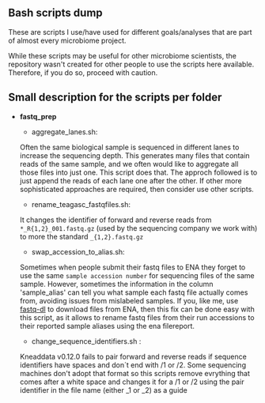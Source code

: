## Bash scripts dump

These are scripts I use/have used for different goals/analyses that are part of almost every microbiome project.

While these scripts may be useful for other microbiome scientists, the repository wasn't created for other people to use the scripts here available. Therefore, if you do so, proceed with caution.

## Small description for the scripts per folder
* **fastq_prep**
	* aggregate_lanes.sh: 

	Often the same biological sample is sequenced in different lanes to increase the sequencing depth. This generates many files that contain reads of the same sample, and we often would like to aggregate all those files into just one. This script does that. The approch followed is to just append the reads of each lane one after the other. If other more sophisticated approaches are required, then consider use other scripts.

	* rename_teagasc_fastqfiles.sh: 

	It changes the identifier of forward and reverse reads from `*_R{1,2}_001.fastq.gz` (used by the sequencing company we work with) to more the standard `_{1,2}.fastq.gz`

	* swap_accession_to_alias.sh:

	Sometimes when people submit their fastq files to ENA they forget to use the same `sample accession number` for sequencing files of the same sample. However, sometimes the information in the column 'sample_alias' can tell you what sample each fastq file actually comes from, avoiding issues from mislabeled samples. If you, like me, use [fastq-dl](https://github.com/rpetit3/fastq-dl) to download files from ENA, then this fix can be done easy with this script, as it allows to rename fastq files from their run accessions to their reported sample aliases using the ena filereport.

	* change_sequence_identifiers.sh :

	Kneaddata v0.12.0 fails to pair forward and reverse reads if sequence identifiers have spaces and don´t end with /1 or /2. Some sequencing machines don't adopt that format so this scripts remove evrything that comes after a white space and changes it for a /1 or /2 using the pair identifier in the file name (either _1 or _2) as a guide 
